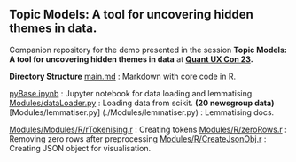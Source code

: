 ## Topic Models: A tool for uncovering hidden themes in data.
Companion repository for the demo presented in the session **Topic Models: A tool for uncovering hidden themes in data** at **[Quant UX Con 23](https://www.quantuxcon.org).**


**Directory Structure**
[main.md](main.md) : Markdown with core code in R.

[pyBase.ipynb](pyBase.ipynb) : Jupyter notebook for data loading and lemmatising.
[Modules/dataLoader.py](./Modules/dataLoader.py) : Loading data from scikit. **(20 newsgroup data)**
[Modules/lemmatiser.py] (./Modules/lemmatiser.py) : Lemmatising docs.


[Modules/Modules/R/rTokenising.r](./Modules/Modules/R/rTokenising.r) : Creating tokens
[Modules/R/zeroRows.r](./Modules/R/zeroRows.r) : Removing zero rows after preprocessing
[Modules/R/CreateJsonObj.r](./Modules/R/CreateJsonObj.r) : Creating JSON object for visualisation.
